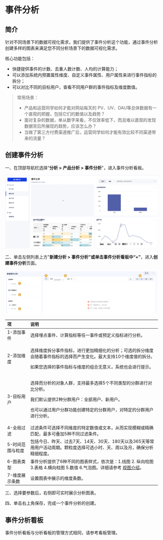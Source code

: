 # 事件分析

## 简介

针对不同场景下的数据可视化需求，我们提供了事件分析这个功能，通过事件分析创建多样的图表来满足您不同分析场景下的数据可视化需求。

核心功能包括：

* 快捷提供事件的计数、去重人数计数、人均的计算能力；
* 可以添加系统内预置属性维度、自定义事件属性、用户属性来进行事件指标的拆分；
* 可以对比不同的目标用户，查看不同用户群的事件指标及维度数值。

> 常用场景：
>
> * 产品和运营同学如何才能对网站每天的 PV、UV、DAU等总体数据有一个直观的把握，包括它们的数值以及趋势？
> * 面对复杂的数据，单从数字来看，不仅效率低下，而且难以直观的发现数据背后所展现的趋势，应该怎么办？
> * 当做了第三方付费渠道推广后，运营同学如何才能有效比较不同渠道带来的流量？

## 创建事件分析

一、在顶部导航栏选择“**分析 &gt; 产品分析 &gt; 事件分析**"，进入事件分析看板。

![&#x4E8B;&#x4EF6;&#x5206;&#x6790;&#x770B;&#x677F;](../../.gitbook/assets/image%20%2894%29.png)

二、单击左侧列表上方"**新建分析 &gt; 事件分析"**或单击事件分析看板中“**+”**，进入**创建事件分析**页面。

![&#x521B;&#x5EFA;&#x4E8B;&#x4EF6;&#x5206;&#x6790;&#x9875;&#x9762;](../../.gitbook/assets/image%20%2846%29.png)

<table>
  <thead>
    <tr>
      <th style="text-align:left">&#x9879;</th>
      <th style="text-align:left">&#x8BF4;&#x660E;</th>
    </tr>
  </thead>
  <tbody>
    <tr>
      <td style="text-align:left">1-&#x6DFB;&#x52A0;&#x4E8B;&#x4EF6;</td>
      <td style="text-align:left">&#x9009;&#x62E9;&#x57CB;&#x70B9;&#x4E8B;&#x4EF6;&#x3001;&#x8BA1;&#x7B97;&#x6307;&#x6807;&#x7B49;&#x4EFB;&#x4E00;&#x4E8B;&#x4EF6;&#x6216;&#x9884;&#x5B9A;&#x4E49;&#x6307;&#x6807;&#x8FDB;&#x884C;&#x5206;&#x6790;&#x3002;</td>
    </tr>
    <tr>
      <td style="text-align:left">2-&#x6DFB;&#x52A0;&#x7EF4;&#x5EA6;</td>
      <td style="text-align:left">
        <p>&#x9009;&#x62E9;&#x7EF4;&#x5EA6;&#x62C6;&#x5206;&#x4E8B;&#x4EF6;&#x6307;&#x6807;&#xFF0C;&#x8FDB;&#x884C;&#x66F4;&#x52A0;&#x7CBE;&#x7EC6;&#x5316;&#x7684;&#x5206;&#x6790;&#xFF1B;&#x53EF;&#x9009;&#x7684;&#x62C6;&#x5206;&#x7EF4;&#x5EA6;&#x4F1A;&#x968F;&#x7740;&#x4E8B;&#x4EF6;&#x6307;&#x6807;&#x7684;&#x9009;&#x62E9;&#x800C;&#x4EA7;&#x751F;&#x53D8;&#x5316;&#x3002;&#x6700;&#x5927;&#x652F;&#x6301;10&#x4E2A;&#x7EF4;&#x5EA6;&#x503C;&#x7684;&#x62C6;&#x5206;&#x3002;</p>
        <p>&#x5982;&#x679C;&#x60A8;&#x9009;&#x62E9;&#x7684;&#x4E8B;&#x4EF6;&#x6307;&#x6807;&#x4E0E;&#x7EF4;&#x5EA6;&#x7684;&#x7EC4;&#x5408;&#x65E0;&#x610F;&#x4E49;&#xFF0C;&#x7CFB;&#x7EDF;&#x4E5F;&#x4F1A;&#x8FDB;&#x884C;&#x63D0;&#x793A;&#x3002;</p>
      </td>
    </tr>
    <tr>
      <td style="text-align:left">3-&#x76EE;&#x6807;&#x7528;&#x6237;</td>
      <td style="text-align:left">
        <p>&#x9009;&#x62E9;&#x800C;&#x5206;&#x6790;&#x7684;&#x5BF9;&#x8C61;&#x4EBA;&#x7FA4;&#xFF0C;&#x652F;&#x6301;&#x6700;&#x591A;&#x9009;&#x62E9;5&#x4E2A;&#x4E0D;&#x540C;&#x7C7B;&#x578B;&#x7684;&#x5206;&#x7FA4;&#x8FDB;&#x884C;&#x5BF9;&#x6BD4;&#x5206;&#x6790;&#x3002;</p>
        <p>&#x6211;&#x4EEC;&#x9ED8;&#x8BA4;&#x63D0;&#x4F9B;2&#x79CD;&#x5206;&#x7FA4;&#x7528;&#x6237;&#xFF1A;&#x5168;&#x90E8;&#x7528;&#x6237;&#x3001;&#x65B0;&#x7528;&#x6237;&#x3002;</p>
        <p>&#x4E5F;&#x53EF;&#x4EE5;&#x901A;&#x8FC7;&#x7528;&#x6237;&#x5206;&#x7FA4;&#x529F;&#x80FD;&#x521B;&#x5EFA;&#x7279;&#x5B9A;&#x7684;&#x5206;&#x7FA4;&#x7528;&#x6237;&#xFF0C;&#x5BF9;&#x7279;&#x5B9A;&#x7684;&#x5206;&#x7FA4;&#x7528;&#x6237;&#x8FDB;&#x884C;&#x5206;&#x6790;&#x3002;</p>
      </td>
    </tr>
    <tr>
      <td style="text-align:left">4-&#x5168;&#x5C40;&#x8FC7;&#x6EE4;</td>
      <td style="text-align:left">&#x8FC7;&#x6EE4;&#x6761;&#x4EF6;&#x53EF;&#x9009;&#x62E9;&#x4E0D;&#x540C;&#x7EF4;&#x5EA6;&#x7684;&#x7279;&#x5B9A;&#x6570;&#x503C;&#x6216;&#x6587;&#x672C;&#xFF0C;&#x4ECE;&#x800C;&#x5B9E;&#x73B0;&#x6A21;&#x7CCA;&#x6216;&#x7CBE;&#x786E;&#x5339;&#x914D;&#xFF0C;&#x6700;&#x591A;&#x53EF;&#x53E0;&#x52A0;5&#x79CD;&#x4E0D;&#x540C;&#x8FC7;&#x6EE4;&#x6761;&#x4EF6;&#x3002;</td>
    </tr>
    <tr>
      <td style="text-align:left">5-&#x65F6;&#x95F4;&#x8303;&#x56F4;&#x4E0E;&#x7C92;&#x5EA6;</td>
      <td style="text-align:left">&#x5305;&#x62EC;&#x4ECA;&#x65E5;&#x3001;&#x6628;&#x5929;&#x3001;&#x8FC7;&#x53BB;7&#x5929;&#x3001;14&#x5929;&#x3001;30&#x5929;&#x3001;180&#x5929;&#x4EE5;&#x53CA;365&#x5929;&#x7B49;&#x5E38;&#x7528;&#x7528;&#x6237;&#x6D3B;&#x52A8;&#x5468;&#x671F;&#x3002;&#x9897;&#x7C92;&#x5EA6;&#x9009;&#x62E9;&#x53EF;&#x9009;&#x5C0F;&#x65F6;&#x3001;&#x5929;&#x3001;&#x5468;&#x4EE5;&#x53CA;&#x6708;&#xFF0C;&#x786E;&#x4FDD;&#x5206;&#x6790;&#x7CBE;&#x7EC6;&#x7A0B;&#x5EA6;&#x3002;</td>
    </tr>
    <tr>
      <td style="text-align:left">6-&#x56FE;&#x8868;&#x7C7B;&#x578B;</td>
      <td style="text-align:left">&#x4E8B;&#x4EF6;&#x5206;&#x6790;&#x63D0;&#x4F9B;&#x4E86;6&#x79CD;&#x4E0D;&#x540C;&#x7684;&#x56FE;&#x8868;&#x6837;&#x5F0F;&#xFF0C;&#x4F9D;&#x6B21;&#x662F;&#xFF1A;1.&#x7EBF;&#x56FE;
        2. &#x7EB5;&#x5411;&#x67F1;&#x56FE; 3.&#x8868;&#x683C; 4.&#x6A2A;&#x5411;&#x67F1;&#x56FE;
        5.&#x6570;&#x503C; 6.&#x6C14;&#x6CE1;&#x56FE;&#x3002;&#x8BE6;&#x7EC6;&#x8BF7;&#x53C2;&#x8003;
        <a
        href="../../introduction/view.md">&#x89C6;&#x56FE;&#x4ECB;&#x7ECD;</a>&#x3002;</td>
    </tr>
    <tr>
      <td style="text-align:left">7-&#x7EF4;&#x5EA6;&#x5C55;&#x793A;&#x6761;&#x6570;</td>
      <td style="text-align:left">&#x8BBE;&#x7F6E;&#x56FE;&#x8868;&#x4E2D;&#x5C55;&#x793A;&#x7684;&#x7EF4;&#x5EA6;&#x6761;&#x6570;&#x3002;</td>
    </tr>
  </tbody>
</table>三、选择要参数后，右侧即可实时展示分析图表。

四、单击右上角保存，完成一个事件分析的创建。

## 事件分析看板

事件分析看板与分析看板的管理方式相同，请参考看板管理。


